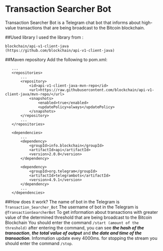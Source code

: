 # Transaction Searcher Bot
Transaction Searcher Bot is  a Telegram chat bot that informs about high-value transactions that are being broadcast to the Bitcoin blockchain.
 
 ##Used library
 I used the library from :
 ```
 blockchain/api-v1-client-java
 (https://github.com/blockchain/api-v1-client-java)
 ```
 
 ##Maven repository
 Add the following to pom.xml:
 ```
    ...
    <repositories>
        ...
        <repository>
            <id>api-v1-client-java-mvn-repo</id>
            <url>https://raw.githubusercontent.com/blockchain/api-v1-client-java/mvn-repo/</url>
            <snapshots>
                <enabled>true</enabled>
                <updatePolicy>always</updatePolicy>
            </snapshots>
        </repository>
        ...
    </repositories>

    <dependencies>
        ...
        <dependency>
            <groupId>info.blockchain</groupId>
            <artifactId>api</artifactId>
            <version>2.0.0</version>
        </dependency>

        <dependency>
            <groupId>org.telegram</groupId>
            <artifactId>telegrambots</artifactId>
            <version>4.9.1</version>
        </dependency>
        ...
    </dependencies>
 ```
 ##How does it work?
  The name of bot in the Telegram is
   ```Transaction_Searcher_Bot```
  The username of bot in the Telegram is 
  ```@TransactionSearcherBot```
  To get information about transactions with greater value of the determined threshold that are being broadcast to the Bitcoin Blockchain
  You should enter the command ```/start (amount of the threshold)```
  after entering the command, you can see ***the hash of the transaction***, ***the total value of output*** and ***the date and time of the transaction***.
  Information update evey 4000ms.
  for stopping the stream you should enter the command ````/stop````.
  
  
  
